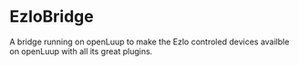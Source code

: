 # EzloBridge
A bridge running on openLuup to make the Ezlo controled devices availble on openLuup with all its great plugins.
